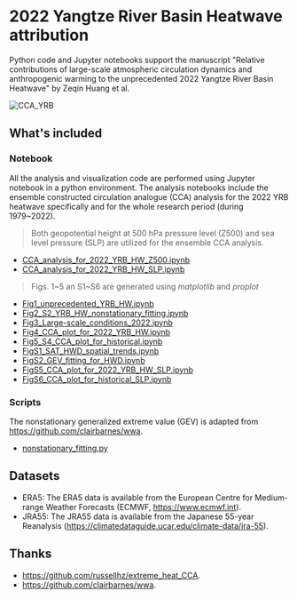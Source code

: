 # 2022 Yangtze River Basin Heatwave attribution
Python code and Jupyter notebooks support the manuscript "Relative contributions of large-scale atmospheric circulation dynamics and anthropogenic warming to the unprecedented 2022 Yangtze River Basin Heatwave" by Zeqin Huang et al.

![CCA_YRB](Figures/Fig4_2022_CCA_construct_Z500.png)

## What's included
### Notebook
All the analysis and visualization code are performed using Jupyter notebook in a python environment.
The analysis notebooks include the ensemble constructed circulation analogue (CCA) analysis for the 2022 YRB heatwave specifically and for the whole research period (during 1979~2022).
> Both geopotential height at 500 hPa pressure level (Z500) and sea level pressure (SLP) are utilized for the ensemble CCA analysis.
* [CCA_analysis_for_2022_YRB_HW_Z500.ipynb](Notebook/CCA_analysis_for_2022_YRB_HW_Z500.ipynb)
* [CCA_analysis_for_2022_YRB_HW_SLP.ipynb](Notebook/CCA_analysis_for_2022_YRB_HW_SLP.ipynb)
> Figs. 1\~5 an S1\~S6 are generated using *matplotlib* and *proplot*
* [Fig1_unprecedented_YRB_HW.ipynb](Notebook/Fig1_unprecedented_YRB_HW.ipynb)
* [Fig2_S2_YRB_HW_nonstationary_fitting.ipynb](Notebook/Fig2_S2_YRB_HW_nonstationary_fitting.ipynb)
* [Fig3_Large-scale_conditions_2022.ipynb](Notebook/Fig3_Large-scale_conditions_2022.ipynb)
* [Fig4_CCA_plot_for_2022_YRB_HW.ipynb](Notebook/Fig4_CCA_plot_for_2022_YRB_HW.ipynb)
* [Fig5_S4_CCA_plot_for_historical.ipynb](Notebook/Fig5_S4_CCA_plot_for_historical.ipynb)
* [FigS1_SAT_HWD_spatial_trends.ipynb](Notebook/FigS1_SAT_HWD_spatial_trends.ipynb)
* [FigS2_GEV_fitting_for_HWD.ipynb](Notebook/FigS2_GEV_fitting_for_HWD.ipynb)
* [FigS5_CCA_plot_for_2022_YRB_HW_SLP.ipynb](Notebook/FigS5_CCA_plot_for_2022_YRB_HW_SLP.ipynb)
* [FigS6_CCA_plot_for_historical_SLP.ipynb](Notebook/FigS6_CCA_plot_for_historical_SLP.ipynb)
### Scripts
The nonstationary generalized extreme value (GEV) is adapted from https://github.com/clairbarnes/wwa.
* [nonstationary_fitting.py](Scripts/nonstationary_fitting.py)

## Datasets
* ERA5: The ERA5 data is available from the European Centre for Medium-range Weather Forecasts (ECMWF, https://www.ecmwf.int).
* JRA55: The JRA55 data is available from the Japanese 55-year Reanalysis (https://climatedataguide.ucar.edu/climate-data/jra-55). 

## Thanks
* https://github.com/russellhz/extreme_heat_CCA.
* https://github.com/clairbarnes/wwa.







